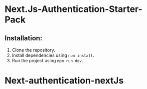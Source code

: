 # Next.Js-Authentication-Starter-Pack

## Installation:

1. Clone the repository.
2. Install dependencies using `npm install`.
3. Run the project using `npm run dev`.
# Next-authentication-nextJs
